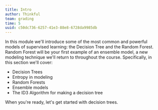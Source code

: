 ```yaml
---
title: Intro
author: Thinkful
team: grading
time: 5
uuid: c50dc736-6257-41e3-88e8-6728da9985db
---
```


In this module we'll introduce some of the most common and powerful models of supervised learning: the Decision Tree and the Random Forest. Random Forest will be your first example of an ensemble model, a new modeling technique we'll return to throughout the course. Specifically, in this section we'll cover:

 * Decision Trees
 * Entropy in modeling
 * Random Forests
 * Ensemble models
 * The ID3 Algorithm for making a decision tree

When you're ready, let's get started with decision trees.
